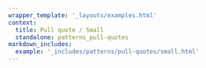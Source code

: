 ```yaml
---
wrapper_template: '_layouts/examples.html'
context:
  title: Pull quote / Small
  standalone: patterns_pull-quotes
markdown_includes:
  example: '_includes/patterns/pull-quotes/small.html'
---
```

